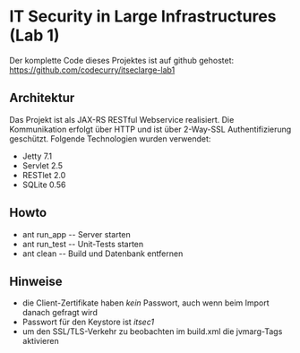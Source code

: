IT Security in Large Infrastructures (Lab 1)
============================================

Der komplette Code dieses Projektes ist auf github gehostet:
https://github.com/codecurry/itseclarge-lab1

Architektur
-----------
Das Projekt ist als JAX-RS RESTful Webservice realisiert. Die Kommunikation erfolgt über HTTP und ist über 2-Way-SSL Authentifizierung geschützt. Folgende Technologien wurden verwendet:

* Jetty 7.1
* Servlet 2.5
* RESTlet 2.0
* SQLite 0.56

Howto
-----
* ant run_app -- Server starten
* ant run_test -- Unit-Tests starten
* ant clean -- Build und Datenbank entfernen

Hinweise
--------
* die Client-Zertifikate haben _kein_ Passwort, auch wenn beim Import danach gefragt wird
* Passwort für den Keystore ist _itsec1_
* um den SSL/TLS-Verkehr zu beobachten im build.xml die jvmarg-Tags aktivieren
